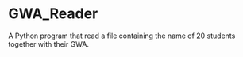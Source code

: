# GWA_Reader
A Python program that read a file containing the name of 20 students together with their GWA.
